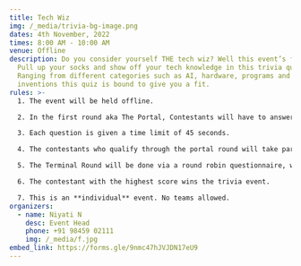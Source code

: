 ```yaml
---
title: Tech Wiz
img: /_media/trivia-bg-image.png
dates: 4th November, 2022
times: 8:00 AM - 10:00 AM
venue: Offline
description: Do you consider yourself THE tech wiz? Well this event’s for you!
  Pull up your socks and show off your tech knowledge in this trivia quiz.
  Ranging from different categories such as AI, hardware, programs and
  inventions this quiz is bound to give you a fit.
rules: >-
  1. The event will be held offline.

  2. In the first round aka The Portal, Contestants will have to answer 20 tech related multiple choice questions.

  3. Each question is given a time limit of 45 seconds.

  4. The contestants who qualify through the portal round will take part in the second round or The Terminal.

  5. The Terminal Round will be done via a round robin questionnaire, which will include 12 questions with 20 seconds given for each question, before passing onto the next question.

  6. The contestant with the highest score wins the trivia event.

  7. This is an **individual** event. No teams allowed.
organizers:
  - name: Niyati N
    desc: Event Head
    phone: +91 98459 02111
    img: /_media/f.jpg
embed_link: https://forms.gle/9nmc47hJVJDN17eU9
---
```

